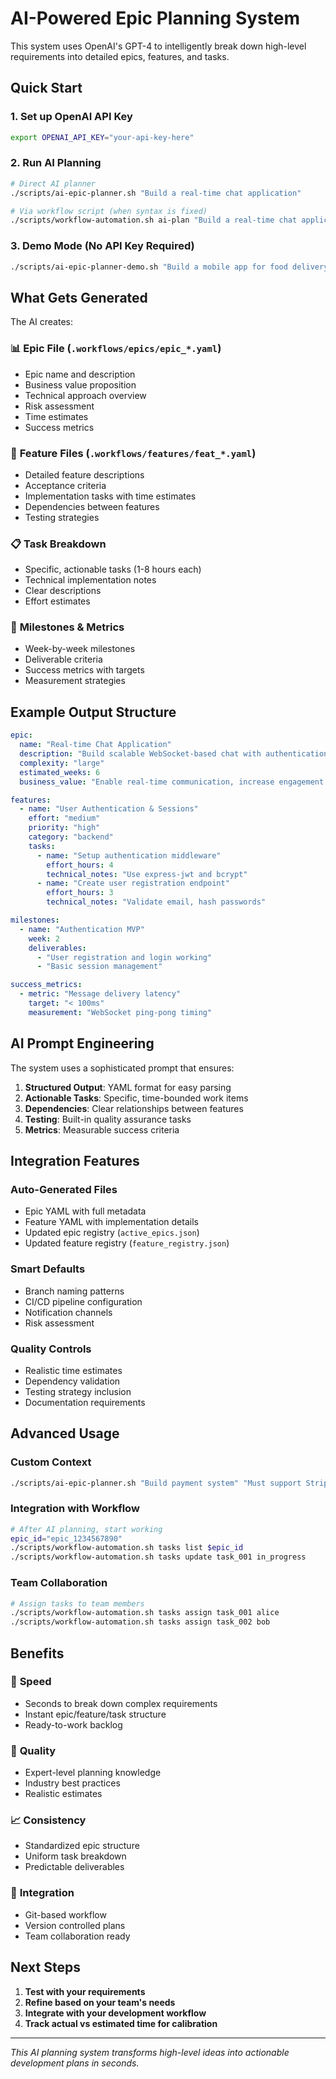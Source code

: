 # AI-Powered Epic Planning System

This system uses OpenAI's GPT-4 to intelligently break down high-level requirements into detailed epics, features, and tasks.

## Quick Start

### 1. Set up OpenAI API Key
```bash
export OPENAI_API_KEY="your-api-key-here"
```

### 2. Run AI Planning
```bash
# Direct AI planner
./scripts/ai-epic-planner.sh "Build a real-time chat application"

# Via workflow script (when syntax is fixed)
./scripts/workflow-automation.sh ai-plan "Build a real-time chat application"
```

### 3. Demo Mode (No API Key Required)
```bash
./scripts/ai-epic-planner-demo.sh "Build a mobile app for food delivery"
```

## What Gets Generated

The AI creates:

### 📊 **Epic File** (`.workflows/epics/epic_*.yaml`)
- Epic name and description
- Business value proposition
- Technical approach overview
- Risk assessment
- Time estimates
- Success metrics

### 🔧 **Feature Files** (`.workflows/features/feat_*.yaml`)
- Detailed feature descriptions
- Acceptance criteria
- Implementation tasks with time estimates
- Dependencies between features
- Testing strategies

### 📋 **Task Breakdown**
- Specific, actionable tasks (1-8 hours each)
- Technical implementation notes
- Clear descriptions
- Effort estimates

### 🎯 **Milestones & Metrics**
- Week-by-week milestones
- Deliverable criteria
- Success metrics with targets
- Measurement strategies

## Example Output Structure

```yaml
epic:
  name: "Real-time Chat Application"
  description: "Build scalable WebSocket-based chat with authentication"
  complexity: "large"
  estimated_weeks: 6
  business_value: "Enable real-time communication, increase engagement 40%"

features:
  - name: "User Authentication & Sessions"
    effort: "medium"
    priority: "high"
    category: "backend"
    tasks:
      - name: "Setup authentication middleware"
        effort_hours: 4
        technical_notes: "Use express-jwt and bcrypt"
      - name: "Create user registration endpoint"
        effort_hours: 3
        technical_notes: "Validate email, hash passwords"

milestones:
  - name: "Authentication MVP"
    week: 2
    deliverables:
      - "User registration and login working"
      - "Basic session management"

success_metrics:
  - metric: "Message delivery latency"
    target: "< 100ms"
    measurement: "WebSocket ping-pong timing"
```

## AI Prompt Engineering

The system uses a sophisticated prompt that ensures:

1. **Structured Output**: YAML format for easy parsing
2. **Actionable Tasks**: Specific, time-bounded work items
3. **Dependencies**: Clear relationships between features
4. **Testing**: Built-in quality assurance tasks
5. **Metrics**: Measurable success criteria

## Integration Features

### Auto-Generated Files
- Epic YAML with full metadata
- Feature YAML with implementation details
- Updated epic registry (`active_epics.json`)
- Updated feature registry (`feature_registry.json`)

### Smart Defaults
- Branch naming patterns
- CI/CD pipeline configuration
- Notification channels
- Risk assessment

### Quality Controls
- Realistic time estimates
- Dependency validation
- Testing strategy inclusion
- Documentation requirements

## Advanced Usage

### Custom Context
```bash
./scripts/ai-epic-planner.sh "Build payment system" "Must support Stripe, handle subscriptions, PCI compliant"
```

### Integration with Workflow
```bash
# After AI planning, start working
epic_id="epic_1234567890"
./scripts/workflow-automation.sh tasks list $epic_id
./scripts/workflow-automation.sh tasks update task_001 in_progress
```

### Team Collaboration
```bash
# Assign tasks to team members
./scripts/workflow-automation.sh tasks assign task_001 alice
./scripts/workflow-automation.sh tasks assign task_002 bob
```

## Benefits

### 🚀 **Speed**
- Seconds to break down complex requirements
- Instant epic/feature/task structure
- Ready-to-work backlog

### 🎯 **Quality**
- Expert-level planning knowledge
- Industry best practices
- Realistic estimates

### 📈 **Consistency**
- Standardized epic structure
- Uniform task breakdown
- Predictable deliverables

### 🔄 **Integration**
- Git-based workflow
- Version controlled plans
- Team collaboration ready

## Next Steps

1. **Test with your requirements**
2. **Refine based on your team's needs**
3. **Integrate with your development workflow**
4. **Track actual vs estimated time for calibration**

---

*This AI planning system transforms high-level ideas into actionable development plans in seconds.*
